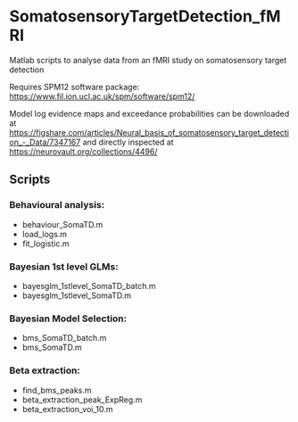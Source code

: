 # SomatosensoryTargetDetection_fMRI
Matlab scripts to analyse data from an fMRI study on somatosensory target detection

Requires SPM12 software package: https://www.fil.ion.ucl.ac.uk/spm/software/spm12/

Model log evidence maps and exceedance probabilities can be downloaded at https://figshare.com/articles/Neural_basis_of_somatosensory_target_detection_-_Data/7347167 and directly inspected at https://neurovault.org/collections/4496/

## Scripts
### Behavioural analysis:
* behaviour_SomaTD.m
* load_logs.m
* fit_logistic.m

### Bayesian 1st level GLMs:
* bayesglm_1stlevel_SomaTD_batch.m
* bayesglm_1stlevel_SomaTD.m

### Bayesian Model Selection:
* bms_SomaTD_batch.m
* bms_SomaTD.m

### Beta extraction:
* find_bms_peaks.m
* beta_extraction_peak_ExpReg.m
* beta_extraction_voi_10.m
